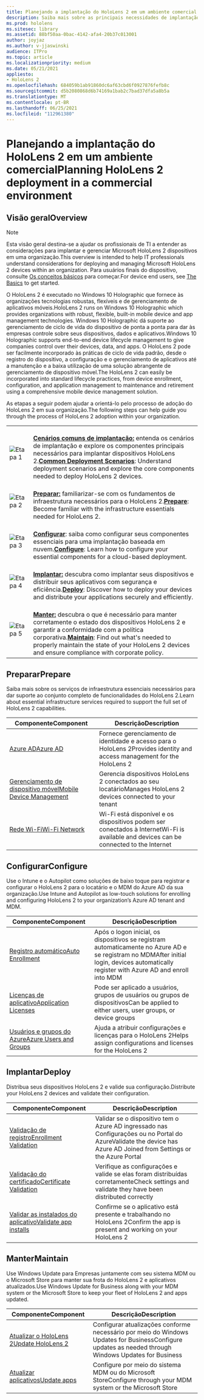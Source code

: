 ```yaml
---
title: Planejando a implantação do HoloLens 2 em um ambiente comercial
description: Saiba mais sobre as principais necessidades de implantação e gerenciamento do HoloLens em ambientes empresariais, incluindo infraestrutura, azure Active Directory e gerenciamento de dispositivo móvel.
ms.prod: hololens
ms.sitesec: library
ms.assetid: 88bf50aa-0bac-4142-afa4-20b37c013001
author: joyjaz
ms.author: v-jjaswinski
audience: ITPro
ms.topic: article
ms.localizationpriority: medium
ms.date: 05/21/2021
appliesto:
- HoloLens 2
ms.openlocfilehash: 684059b1ab91860dc6af63cbd6f0927876fefb8c
ms.sourcegitcommit: d5b2080868d6b74169a1bab2c7bad37dfa5a8b5a
ms.translationtype: MT
ms.contentlocale: pt-BR
ms.lasthandoff: 06/25/2021
ms.locfileid: "112961380"
---
```

# <a name="planning-hololens-2-deployment-in-a-commercial-environment"></a><span data-ttu-id="e853d-103">Planejando a implantação do HoloLens 2 em um ambiente comercial</span><span class="sxs-lookup"><span data-stu-id="e853d-103">Planning HoloLens 2 deployment in a commercial environment</span></span>

## <a name="overview"></a><span data-ttu-id="e853d-104">Visão geral</span><span class="sxs-lookup"><span data-stu-id="e853d-104">Overview</span></span>
> [!NOTE]
> <span data-ttu-id="e853d-105">Esta visão geral destina-se a ajudar os profissionais de TI a entender as considerações para implantar e gerenciar Microsoft HoloLens 2 dispositivos em uma organização.</span><span class="sxs-lookup"><span data-stu-id="e853d-105">This overview is intended to help IT professionals understand considerations for deploying and managing Microsoft HoloLens 2 devices within an organization.</span></span> <span data-ttu-id="e853d-106">Para usuários finais do dispositivo, consulte [Os conceitos básicos](hololens2-setup.md) para começar.</span><span class="sxs-lookup"><span data-stu-id="e853d-106">For device end users, see [The Basics](hololens2-setup.md) to get started.</span></span>

<span data-ttu-id="e853d-107">O HoloLens 2 é executado no Windows 10 Holographic que fornece às organizações tecnologias robustas, flexíveis e de gerenciamento de aplicativos móveis.</span><span class="sxs-lookup"><span data-stu-id="e853d-107">HoloLens 2 runs on Windows 10 Holographic which provides organizations with robust, flexible, built-in mobile device and app management technologies.</span></span> <span data-ttu-id="e853d-108">Windows 10 Holographic dá suporte ao gerenciamento de ciclo de vida do dispositivo de ponta a ponta para dar às empresas controle sobre seus dispositivos, dados e aplicativos.</span><span class="sxs-lookup"><span data-stu-id="e853d-108">Windows 10 Holographic supports end-to-end device lifecycle management to give companies control over their devices, data, and apps.</span></span> <span data-ttu-id="e853d-109">O HoloLens 2 pode ser facilmente incorporado às práticas de ciclo de vida padrão, desde o registro do dispositivo, a configuração e o gerenciamento de aplicativos até a manutenção e a baixa utilização de uma solução abrangente de gerenciamento de dispositivo móvel.</span><span class="sxs-lookup"><span data-stu-id="e853d-109">The HoloLens 2 can easily be incorporated into standard lifecycle practices, from device enrollment, configuration, and application management to maintenance and retirement using a comprehensive mobile device management solution.</span></span>

<span data-ttu-id="e853d-110">As etapas a seguir podem ajudar a orientá-lo pelo processo de adoção do HoloLens 2 em sua organização.</span><span class="sxs-lookup"><span data-stu-id="e853d-110">The following steps can help guide you through the process of HoloLens 2 adoption within your organization.</span></span>

| | |
|--|--|
| ![Etapa 1](images/1green.png)| <br/> <span data-ttu-id="e853d-112">**[Cenários comuns de implantação:](hololens-requirements.md)** entenda os cenários de implantação e explore os componentes principais necessários para implantar dispositivos HoloLens 2.</span><span class="sxs-lookup"><span data-stu-id="e853d-112">**[Common Deployment Scenarios](hololens-requirements.md)**: Understand deployment scenarios and explore the core components needed to deploy HoloLens 2 devices.</span></span> |
| ![Etapa 2](images/2green.png)| <br/> <span data-ttu-id="e853d-114">**[Preparar:](#prepare)** familiarizar-se com os fundamentos de infraestrutura necessários para o HoloLens 2.</span><span class="sxs-lookup"><span data-stu-id="e853d-114">**[Prepare](#prepare)**: Become familiar with the infrastructure essentials needed for HoloLens 2.</span></span> |
| ![Etapa 3](images/3green.png) | <br/> <span data-ttu-id="e853d-116">**[Configurar](#configure)**: saiba como configurar seus componentes essenciais para uma implantação baseada em nuvem.</span><span class="sxs-lookup"><span data-stu-id="e853d-116">**[Configure](#configure)**: Learn how to configure your essential components for a cloud-based deployment.</span></span> |
| ![Etapa 4](images/4green.png) | <br/> <span data-ttu-id="e853d-118">**[Implantar:](#deploy)** descubra como implantar seus dispositivos e distribuir seus aplicativos com segurança e eficiência.</span><span class="sxs-lookup"><span data-stu-id="e853d-118">**[Deploy](#deploy)**: Discover how to deploy your devices and distribute your applications securely and efficiently.</span></span> |
| ![Etapa 5](images/5green.png) | <br/> <span data-ttu-id="e853d-120">**[Manter:](#maintain)** descubra o que é necessário para manter corretamente o estado dos dispositivos HoloLens 2 e garantir a conformidade com a política corporativa.</span><span class="sxs-lookup"><span data-stu-id="e853d-120">**[Maintain](#maintain)**: Find out what's needed to properly maintain the state of your HoloLens 2 devices and ensure compliance with corporate policy.</span></span> |

## <a name="prepare"></a><span data-ttu-id="e853d-121">Preparar</span><span class="sxs-lookup"><span data-stu-id="e853d-121">Prepare</span></span>

<span data-ttu-id="e853d-122">Saiba mais sobre os serviços de infraestrutura essenciais necessários para dar suporte ao conjunto completo de funcionalidades do HoloLens 2.</span><span class="sxs-lookup"><span data-stu-id="e853d-122">Learn about essential infrastructure services required to support the full set of HoloLens 2 capabilities.</span></span> 

| <span data-ttu-id="e853d-123">Componente</span><span class="sxs-lookup"><span data-stu-id="e853d-123">Component</span></span> | <span data-ttu-id="e853d-124">Descrição</span><span class="sxs-lookup"><span data-stu-id="e853d-124">Description</span></span> |
|-----------|------------|
| [<span data-ttu-id="e853d-125">Azure AD</span><span class="sxs-lookup"><span data-stu-id="e853d-125">Azure AD</span></span>](hololens-identity.md) | <span data-ttu-id="e853d-126">Fornece gerenciamento de identidade e acesso para o HoloLens 2</span><span class="sxs-lookup"><span data-stu-id="e853d-126">Provides identity and access management for the HoloLens 2</span></span>  |
| [<span data-ttu-id="e853d-127">Gerenciamento de dispositivo móvel</span><span class="sxs-lookup"><span data-stu-id="e853d-127">Mobile Device Management</span></span>](hololens-mdm-configure.md)| <span data-ttu-id="e853d-128">Gerencia dispositivos HoloLens 2 conectados ao seu locatário</span><span class="sxs-lookup"><span data-stu-id="e853d-128">Manages HoloLens 2 devices connected to your tenant</span></span>  |
| [<span data-ttu-id="e853d-129">Rede Wi-Fi</span><span class="sxs-lookup"><span data-stu-id="e853d-129">Wi-Fi Network</span></span>](hololens-commercial-infrastructure.md)| <span data-ttu-id="e853d-130">Wi-Fi está disponível e os dispositivos podem ser conectados à Internet</span><span class="sxs-lookup"><span data-stu-id="e853d-130">Wi-Fi is available and devices can be connected to the Internet</span></span>  |

## <a name="configure"></a><span data-ttu-id="e853d-131">Configurar</span><span class="sxs-lookup"><span data-stu-id="e853d-131">Configure</span></span>

<span data-ttu-id="e853d-132">Use o Intune e o Autopilot como soluções de baixo toque para registrar e configurar o HoloLens 2 para o locatário e o MDM do Azure AD da sua organização.</span><span class="sxs-lookup"><span data-stu-id="e853d-132">Use Intune and Autopilot as low-touch solutions for enrolling and configuring HoloLens 2 to your organization’s Azure AD tenant and MDM.</span></span>

| <span data-ttu-id="e853d-133">Componente</span><span class="sxs-lookup"><span data-stu-id="e853d-133">Component</span></span> | <span data-ttu-id="e853d-134">Descrição</span><span class="sxs-lookup"><span data-stu-id="e853d-134">Description</span></span> |
|-----------|------------|
| [<span data-ttu-id="e853d-135">Registro automático</span><span class="sxs-lookup"><span data-stu-id="e853d-135">Auto Enrollment</span></span>](hololens-enroll-mdm.md#auto-enrollment-in-mdm) | <span data-ttu-id="e853d-136">Após o logon inicial, os dispositivos se registram automaticamente no Azure AD e se registram no MDM</span><span class="sxs-lookup"><span data-stu-id="e853d-136">After initial login, devices automatically register with Azure AD and enroll into MDM</span></span>  |
| [<span data-ttu-id="e853d-137">Licenças de aplicativo</span><span class="sxs-lookup"><span data-stu-id="e853d-137">Application Licenses</span></span>](hololens2-cloud-connected-configure.md#application-licenses)| <span data-ttu-id="e853d-138">Pode ser aplicado a usuários, grupos de usuários ou grupos de dispositivos</span><span class="sxs-lookup"><span data-stu-id="e853d-138">Can be applied to either users, user groups, or device groups</span></span>  |
| [<span data-ttu-id="e853d-139">Usuários e grupos do Azure</span><span class="sxs-lookup"><span data-stu-id="e853d-139">Azure Users and Groups</span></span>](hololens2-cloud-connected-configure.md#azure-users-and-groups) | <span data-ttu-id="e853d-140">Ajuda a atribuir configurações e licenças para o HoloLens 2</span><span class="sxs-lookup"><span data-stu-id="e853d-140">Helps assign configurations and licenses for the HoloLens 2</span></span>  |

## <a name="deploy"></a><span data-ttu-id="e853d-141">Implantar</span><span class="sxs-lookup"><span data-stu-id="e853d-141">Deploy</span></span>

<span data-ttu-id="e853d-142">Distribua seus dispositivos HoloLens 2 e valide sua configuração.</span><span class="sxs-lookup"><span data-stu-id="e853d-142">Distribute your HoloLens 2 devices and validate their configuration.</span></span> 

| <span data-ttu-id="e853d-143">Componente</span><span class="sxs-lookup"><span data-stu-id="e853d-143">Component</span></span> | <span data-ttu-id="e853d-144">Descrição</span><span class="sxs-lookup"><span data-stu-id="e853d-144">Description</span></span> |
|-----------|------------|
| [<span data-ttu-id="e853d-145">Validação de registro</span><span class="sxs-lookup"><span data-stu-id="e853d-145">Enrollment Validation</span></span>](hololens2-corp-connected-deploy.md#enrollment-validation) | <span data-ttu-id="e853d-146">Validar se o dispositivo tem o Azure AD ingressado nas Configurações ou no Portal do Azure</span><span class="sxs-lookup"><span data-stu-id="e853d-146">Validate the device has Azure AD Joined from Settings or the Azure Portal</span></span> |
| [<span data-ttu-id="e853d-147">Validação do certificado</span><span class="sxs-lookup"><span data-stu-id="e853d-147">Certificate Validation</span></span>](hololens2-corp-connected-deploy.md#wi-fi-certificate-validation) | <span data-ttu-id="e853d-148">Verifique as configurações e valide se elas foram distribuídas corretamente</span><span class="sxs-lookup"><span data-stu-id="e853d-148">Check settings and validate they have been distributed correctly</span></span> |
| [<span data-ttu-id="e853d-149">Validar as instalados do aplicativo</span><span class="sxs-lookup"><span data-stu-id="e853d-149">Validate app installs</span></span>](hololens2-corp-connected-deploy.md#validate-lob-app-install) | <span data-ttu-id="e853d-150">Confirme se o aplicativo está presente e trabalhando no HoloLens 2</span><span class="sxs-lookup"><span data-stu-id="e853d-150">Confirm the app is present and working on your HoloLens 2</span></span> |

## <a name="maintain"></a><span data-ttu-id="e853d-151">Manter</span><span class="sxs-lookup"><span data-stu-id="e853d-151">Maintain</span></span>

<span data-ttu-id="e853d-152">Use Windows Update para Empresas juntamente com seu sistema MDM ou o Microsoft Store para manter sua frota do HoloLens 2 e aplicativos atualizados.</span><span class="sxs-lookup"><span data-stu-id="e853d-152">Use Windows Update for Business along with your MDM system or the Microsoft Store to keep your fleet of HoloLens 2 and apps updated.</span></span>

| <span data-ttu-id="e853d-153">Componente</span><span class="sxs-lookup"><span data-stu-id="e853d-153">Component</span></span> | <span data-ttu-id="e853d-154">Descrição</span><span class="sxs-lookup"><span data-stu-id="e853d-154">Description</span></span> |
|-----------|------------|
| [<span data-ttu-id="e853d-155">Atualizar o HoloLens 2</span><span class="sxs-lookup"><span data-stu-id="e853d-155">Update HoloLens 2</span></span>](hololens-updates.md) | <span data-ttu-id="e853d-156">Configurar atualizações conforme necessário por meio do Windows Updates for Business</span><span class="sxs-lookup"><span data-stu-id="e853d-156">Configure updates as needed through Windows Updates for Business</span></span> |
| [<span data-ttu-id="e853d-157">Atualizar aplicativos</span><span class="sxs-lookup"><span data-stu-id="e853d-157">Update apps</span></span>](app-deploy-overview.md) | <span data-ttu-id="e853d-158">Configure por meio do sistema MDM ou do Microsoft Store</span><span class="sxs-lookup"><span data-stu-id="e853d-158">Configure through your MDM system or the Microsoft Store</span></span>
